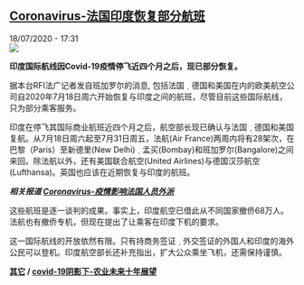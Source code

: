 <!--1595087701000-->
[Coronavirus-法国印度恢复部分航班](http://www.rfi.fr//cn/%E6%B3%95%E5%9B%BD/20200718-rfi-%E6%B3%95%E5%B9%BF-%E5%B0%BC%E5%8F%A4%E6%8B%89-coronavirus-%E5%8D%B0%E5%BA%A6%E6%81%A2%E5%A4%8D%E9%83%A8%E5%88%86%E5%9B%BD%E9%99%85%E8%88%AA%E7%8F%AD)
------

<div>18/07/2020 - 17:31</div><img src="https://s.rfi.fr/media/display/609c4710-bd6b-11ea-a688-005056a964fe/w:310/p:16x9/XVMb885fb2c-bd3b-11ea-b82a-25e7427cd7cc.jpg"><p><strong>印度国际航线因Covid-19疫情停飞近四个月之后，现已部分恢复。</strong></p><div class="t-content__body u-clearfix"><div class="m-interstitial"></div><p>据本台RFI法广记者发自班加罗尔的消息, 包括法国 ˎ 德国和美国在内的欧美航空公司自2020年7月18日周六开始恢复与印度之间的航班，尽管目前这些国际航线，只为部分乘客服务。</p><p>印度在停飞其国际商业航班近四个月之后，航空部长现已确认与法国 ˎ 德国和美国复航。从7月18日周六起至7月31日周五，法航(Air France)两周内将有28架次，在巴黎（Paris）至新德里(New Delhi) ˎ 孟买(Bombay)和班加罗尔(Bangalore)之间来回。除法航以外，还有美国联合航空(United Airlines)与德国汉莎航空(Lufthansa)。英国也应该在近期恢复与印度的航班。</p><p><em><strong>相关报道 <a target="_blank" href="https://www.rfi.fr/cn/法国/20200712-rfi-法广-尼古拉-coronavirus-疫情影响法国人员外派">Coronavirus-疫情影响法国人员外派</a></strong></em></p><p>这些航班是逐一谈判的成果。事实上，印度航空已借此从不同国家撤侨68万人。法航也有撤侨专机，但现在提出了让乘客在印度下机的要求。</p><p>这一国际航线的开放依然有限。只有持商务签证 ˎ 外交签证的外国人和印度的海外公民可以登机。印度航空部长还补充指出，扩大公众乘坐飞机，还需保持谨慎。</p><p><strong><a target="_blank" href="https://www.rfi.fr/tw/尼古拉">其它</a> / <a target="_blank" href="https://www.rfi.fr/cn/生态/20200717-rfi-法广-尼古拉-covid-19阴影下-农业未来十年展望">covid-19阴影下-农业未来十年展望</a></strong></p><div class="o-self-promo o-self-promo--nl o-self-promo--hidden" data-selfpromo-newsletter></div><div class="o-self-promo o-self-promo--app o-self-promo--hidden" data-selfpromo-app></div></div>
